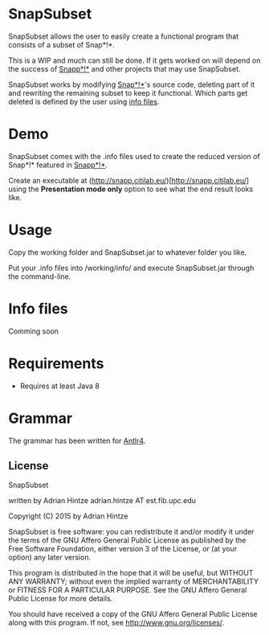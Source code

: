 # SnapSubset

SnapSubset allows the user to easily create a functional program that consists of a subset of Snap*!*.

This is a WIP and much can still be done. If it gets worked on will depend on the success of 
[Snapp*!*](https://github.com/Rydion/Snapp) and other projects that may use SnapSubset.

SnapSubset works by modifying [Snap*!*](https://github.com/jmoenig/Snap--Build-Your-Own-Blocks)'s source code, deleting part of it and rewriting 
the remaining subset to keep it functional. Which parts get deleted is defined by the user
using [info files](https://github.com/Rydion/SnapSubset#info-files).

# Demo

SnapSubset comes with the .info files used to create the reduced version of Snap*!* 
featured in [Snapp*!*](https://github.com/Rydion/Snapp).

Create an executable at (http://snapp.citilab.eu/)[http://snapp.citilab.eu/]
using the **Presentation mode only** option to see what the end result looks like.

# Usage

Copy the working folder and SnapSubset.jar to whatever folder you like.

Put your .info files into /working/info/ and execute SnapSubset.jar through the command-line.

# Info files

Comming soon

# Requirements

- Requires at least Java 8

# Grammar

The grammar has been written for [Antlr4](http://www.antlr.org/).

## License 

SnapSubset

written by Adrian Hintze adrian.hintze AT est.fib.upc.edu

Copyright (C) 2015 by Adrian Hintze

SnapSubset is free software: you can redistribute it and/or modify it under the terms of the GNU Affero General Public License as published by the Free Software Foundation, either version 3 of the License, or (at your option) any later version.

This program is distributed in the hope that it will be useful, but WITHOUT ANY WARRANTY; without even the implied warranty of MERCHANTABILITY or FITNESS FOR A PARTICULAR PURPOSE. See the GNU Affero General Public License for more details.

You should have received a copy of the GNU Affero General Public License along with this program. If not, see http://www.gnu.org/licenses/.
